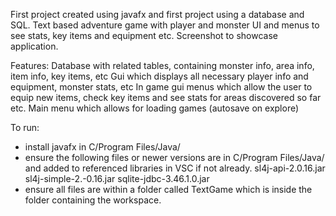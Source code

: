 First project created using javafx and first project using a database and SQL.
Text based adventure game with player and monster UI and menus to see stats, key items and equipment etc. 
Screenshot to showcase application.

Features:
Database with related tables, containing monster info, area info, item info, key items, etc
Gui which displays all necessary player info and equipment, monster stats, etc
In game gui menus which allow the user to equip new items, check key items and see stats for areas discovered so far etc.
Main menu which allows for loading games (autosave on explore)

To run:
- install javafx in C/Program Files/Java/
- ensure the following files or newer versions are in C/Program Files/Java/ and added to referenced libraries in VSC if not already.
    sl4j-api-2.0.16.jar
    sl4j-simple-2.-0.16.jar
    sqlite-jdbc-3.46.1.0.jar
- ensure all files are within a folder called TextGame which is inside the folder containing the workspace.
